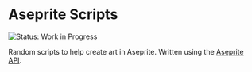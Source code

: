 # Aseprite Scripts

![Status: Work in Progress](https://img.shields.io/badge/status-Work%20in%20Progress-blue.svg)

Random scripts to help create art in Aseprite. Written using the
[Aseprite API](https://github.com/aseprite/api).